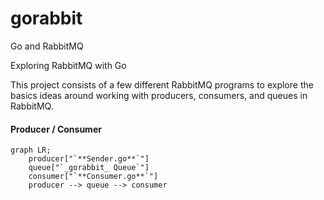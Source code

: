 # gorabbit
Go and RabbitMQ

Exploring RabbitMQ with Go

This project consists of a few different RabbitMQ programs to explore the basics ideas
around working with producers, consumers, and queues in RabbitMQ.

#### Producer / Consumer

```mermaid
graph LR;
    producer["`**Sender.go**`"]
    queue["`_gorabbit_ Queue`"]
    consumer["`**Consumer.go**`"]
    producer --> queue --> consumer
```
